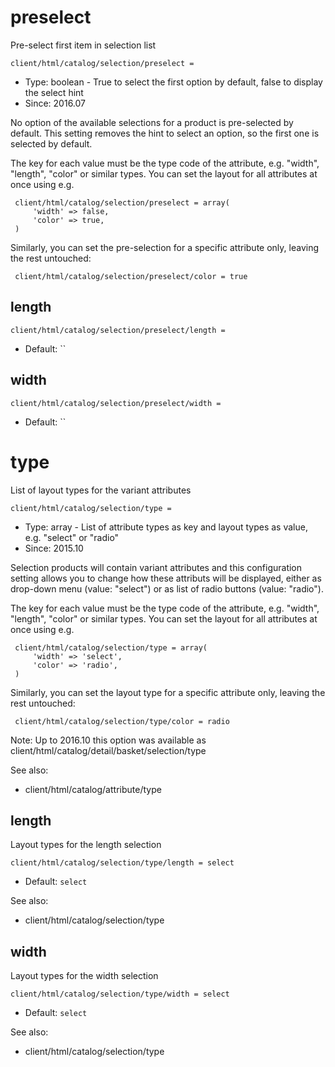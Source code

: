 
# preselect

Pre-select first item in selection list

```
client/html/catalog/selection/preselect = 
```

* Type: boolean - True to select the first option by default, false to display the select hint
* Since: 2016.07

No option of the available selections for a product is pre-selected by
default. This setting removes the hint to select an option, so the first one
is selected by default.

The key for each value must be the type code of the attribute, e.g. "width",
"length", "color" or similar types. You can set the layout for all
attributes at once using e.g.

```
 client/html/catalog/selection/preselect = array(
     'width' => false,
     'color' => true,
 )
```

Similarly, you can set the pre-selection for a specific attribute only,
leaving the rest untouched:

```
 client/html/catalog/selection/preselect/color = true
```


## length

```
client/html/catalog/selection/preselect/length = 
```

* Default: ``


## width

```
client/html/catalog/selection/preselect/width = 
```

* Default: ``


# type

List of layout types for the variant attributes

```
client/html/catalog/selection/type = 
```

* Type: array - List of attribute types as key and layout types as value, e.g. "select" or "radio"
* Since: 2015.10

Selection products will contain variant attributes and this configuration
setting allows you to change how these attributs will be displayed, either
as drop-down menu (value: "select") or as list of radio buttons (value:
"radio").

The key for each value must be the type code of the attribute, e.g. "width",
"length", "color" or similar types. You can set the layout for all
attributes at once using e.g.

```
 client/html/catalog/selection/type = array(
     'width' => 'select',
     'color' => 'radio',
 )
```

Similarly, you can set the layout type for a specific attribute only,
leaving the rest untouched:

```
 client/html/catalog/selection/type/color = radio
```

Note: Up to 2016.10 this option was available as
client/html/catalog/detail/basket/selection/type

See also:

* client/html/catalog/attribute/type

## length

Layout types for the length selection

```
client/html/catalog/selection/type/length = select
```

* Default: `select`

See also:

* client/html/catalog/selection/type

## width

Layout types for the width selection

```
client/html/catalog/selection/type/width = select
```

* Default: `select`

See also:

* client/html/catalog/selection/type